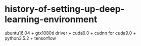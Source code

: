 # history-of-setting-up-deep-learning-environment
ubuntu16.04 + gtx1080ti driver + cuda9.0 + cudnn for cuda9.0 + python3.5.2 + tensorflow
